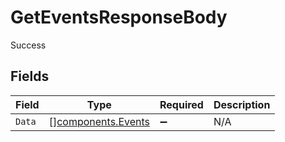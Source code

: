 # GetEventsResponseBody

Success


## Fields

| Field                                                    | Type                                                     | Required                                                 | Description                                              |
| -------------------------------------------------------- | -------------------------------------------------------- | -------------------------------------------------------- | -------------------------------------------------------- |
| `Data`                                                   | [][components.Events](../../models/components/events.md) | :heavy_minus_sign:                                       | N/A                                                      |